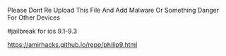 Please Dont Re Upload This File And Add Malware Or Something Danger For Other Devices

#jailbreak for ios 9.1-9.3




https://amirhacks.github.io/repo/philip9.html